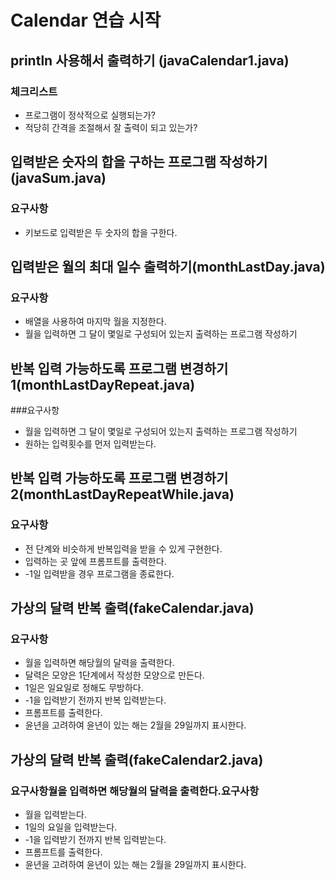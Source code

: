 # Calendar 연습 시작
## println 사용해서 출력하기 (javaCalendar1.java)
### 체크리스트
* 프로그램이 정삭적으로 실행되는가?
* 적당히 간격을 조절해서 잘 출력이 되고 있는가?

## 입력받은 숫자의 합을 구하는 프로그램 작성하기(javaSum.java)

### 요구사항
* 키보드로 입력받은 두 숫자의 합을 구한다.

## 입력받은 월의 최대 일수 출력하기(monthLastDay.java)

### 요구사항
* 배열을 사용하여 마지막 월을 지정한다.
* 월을 입력하면 그 달이 몇일로 구성되어 있는지 출력하는 프로그램 작성하기

## 반복 입력 가능하도록 프로그램 변경하기1(monthLastDayRepeat.java)

###요구사항
* 월을 입력하면 그 달이 몇일로 구성되어 있는지 출력하는 프로그램 작성하기
* 원하는 입력횟수를 먼저 입력받는다.

## 반복 입력 가능하도록 프로그램 변경하기2(monthLastDayRepeatWhile.java)

### 요구사항
* 전 단계와 비슷하게 반복입력을 받을 수 있게 구현한다.
* 입력하는 곳 앞에 프롬프트를 출력한다.
* -1일 입력받을 경우 프로그램을 종료한다.


## 가상의 달력 반복 출력(fakeCalendar.java)

### 요구사항
* 월을 입력하면 해당월의 달력을 출력한다.
* 달력은 모양은 1단계에서 작성한 모양으로 만든다.
* 1일은 일요일로 정해도 무방하다.
* -1을 입력받기 전까지 반복 입력받는다.
* 프롬프트를 출력한다.
* 윤년을 고려하여 윤년이 있는 해는 2월을 29일까지 표시한다.

## 가상의 달력 반복 출력(fakeCalendar2.java)

### 요구사항월을 입력하면 해당월의 달력을 출력한다.요구사항
* 월을 입력받는다.
* 1일의 요일을 입력받는다.
* -1을 입력받기 전까지 반복 입력받는다.
* 프롬프트를 출력한다.
* 윤년을 고려하여 윤년이 있는 해는 2월을 29일까지 표시한다.
